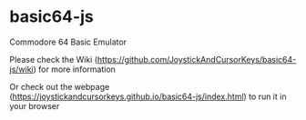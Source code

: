# basic64-js
Commodore 64 Basic Emulator

Please check the Wiki (https://github.com/JoystickAndCursorKeys/basic64-js/wiki) for more information

Or check out the webpage (https://joystickandcursorkeys.github.io/basic64-js/index.html) to run it in your browser
